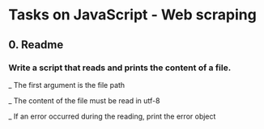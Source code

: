 # Tasks on JavaScript - Web scraping

## 0. Readme

### Write a script that reads and prints the content of a file.

_ The first argument is the file path

_ The content of the file must be read in utf-8

_ If an error occurred during the reading, print the error object

